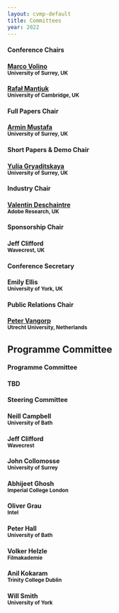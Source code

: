 ```yaml
---
layout: cvmp-default
title: Committees
year: 2022
---
```


<div class="col-12 col-sm-12 col-lg-12">

<div class="col-8 col-sm-6 col-lg-4">
    <div class="panel panel-default">
        <div class="panel-heading">
            <h4 class="panel-title">Conference Chairs</h4>
        </div>
        <div class="panel-body">
            <h4><a href="https://marcovolino.github.io" target="_blank">Marco Volino</a><br><small>University of Surrey, UK</small></h4>
            <h4><a href="https://www.cl.cam.ac.uk/~rkm38/" target="_blank">Rafał Mantiuk</a><br><small>University of Cambridge, UK</small></h4>
        </div>
    </div>
</div>

<div class="clearfix visible-lg visible-md visible-sm"></div>

<div class="col-8 col-sm-6 col-lg-4">
    <div class="panel panel-default">
        <div class="panel-heading">
            <h4 class="panel-title">Full Papers Chair</h4>
        </div>
        <div class="panel-body">
            <h4><a href="https://arminmustafa.github.io/" target="_blank">Armin Mustafa</a><br><small>University of Surrey, UK</small></h4>
        </div>
    </div>
</div>

<div class="col-8 col-sm-6 col-lg-4">
    <div class="panel panel-default">
        <div class="panel-heading">
            <h4 class="panel-title">Short Papers &amp; Demo Chair</h4>
        </div>
        <div class="panel-body">
            <h4><a href="https://yulia.gryaditskaya.com/" target="_blank">Yulia Gryaditskaya</a><br><small>University of Surrey, UK</small></h4>
        </div>
    </div>
</div>

<div class="col-8 col-sm-6 col-lg-4">
    <div class="panel panel-default">
        <div class="panel-heading">
            <h4 class="panel-title">Industry Chair</h4>
        </div>
        <div class="panel-body">
            <h4><a href="https://valentin.deschaintre.fr/" target="_blank">Valentin Deschaintre</a><br><small>Adobe Research, UK</small></h4>
        </div>
    </div>
</div>

<div class="col-8 col-sm-6 col-lg-4">
    <div class="panel panel-default">
        <div class="panel-heading">
            <h4 class="panel-title">Sponsorship Chair</h4>
        </div>
        <div class="panel-body">
            <h4>Jeff Clifford<br><small>Wavecrest, UK</small></h4>
        </div>
    </div>
</div>

<!-- <div class="col-8 col-sm-6 col-lg-4">
    <div class="panel panel-default">
        <div class="panel-heading">
            <h4 class="panel-title">Local Arrangements</h4>
        </div>
        <div class="panel-body">
            <h4><a href="https://www.patrikhuber.ch/" target="_blank">Patrik Huber</a><br><small>University of York, UK</small></h4>
        </div>
    </div>
</div> -->

<div class="col-8 col-sm-6 col-lg-4">
    <div class="panel panel-default">
        <div class="panel-heading">
            <h4 class="panel-title">Conference Secretary</h4>
        </div>
        <div class="panel-body">
            <h4>Emily Ellis<br><small>University of York, UK</small></h4>
        </div>
    </div>
</div> 

<div class="col-8 col-sm-6 col-lg-4">
    <div class="panel panel-default">
        <div class="panel-heading">
            <h4 class="panel-title">Public Relations Chair</h4>
        </div>
        <div class="panel-body">
            <h4><a href="http://pvangorp.be/" target="_blank">Peter Vangorp</a><br><small>Utrecht University, Netherlands</small></h4>
        </div>
    </div>
</div>

</div>

<h2>Programme Committee</h2> 
<div class="col-12 col-sm-12 col-lg-12">
    <div class="panel panel-default">
        <div class="panel-heading">
            <h4 class="panel-title">Programme Committee</h4>
        </div>
        <div class="panel-body">
			<div class="col-4 col-sm-4 col-lg-4"><h4>TBD</h4></div>
<!--            <div class="col-4 col-sm-4 col-lg-4">
                <h4>Akin Caliskan<br><small>University of Surrey</small></h4>
                <h4>Dan Casas<br><small>Universidad Rey Juan Carlos</small></h4>
                <h4>Robert Dawes<br><small>BBC Research</small></h4>
                <h4>Daljit Singh Dhillon<br><small>Clemson University</small></h4>
                <h4>Peter Eisert<br><small>Fraunhofer Heinrich Hertz Institute</small></h4>
                <h4>Andrew Gilbert<br><small>University of Surrey</small></h4>
            </div>
            <div class="col-4 col-sm-4 col-lg-4">
                <h4>Tom Haines<br><small>University of Bath</small></h4>
                <h4>Oliver James<br><small>Double Negative</small></h4>
                <h4>Hansung Kim<br><small>University of Southampton</small></h4>
                <h4>Koki Nagano<br><small>NVIDIA</small></h4>
                <h4>Alexandros Neophytou<br><small>Microsoft</small></h4>
                <h4>Marco Pesavento<br><small>University of Surrey</small></h4>
            </div>
            <div class="col-4 col-sm-4 col-lg-4">
                <h4>Erik Reinhard<br><small>InterDigital</small></h4>
                <h4>Nadejda Roubtsova<br><small>University of Bath</small></h4>
                <h4>William Smith<br><small>University of York</small></h4>
                <h4>Kartic Subr<br><small>University of Edinburgh</small></h4>
                <h4>Graham Thomas<br><small>BBC</small></h4>
                <h4>Zhidong Xiao<br><small>Bournemouth University</small></h4>
            </div>-->
        </div>
    </div>
</div>

<div class="col-12 col-sm-12 col-lg-12">
    <div class="panel panel-default">
        <div class="panel-heading">
            <h4 class="panel-title">Steering Committee</h4>
        </div>
        <div class="panel-body">
            <div class="col-4 col-sm-4 col-lg-4">
                <h4>Neill Campbell<br><small>University of Bath</small></h4>
                <h4>Jeff Clifford<br><small>Wavecrest</small></h4>
                <h4>John Collomosse<br><small>University of Surrey</small></h4>
            </div>
            <div class="col-4 col-sm-4 col-lg-4">
                <h4>Abhijeet Ghosh<br><small>Imperial College London</small></h4>
                <h4>Oliver Grau<br><small>Intel</small></h4>
                <h4>Peter Hall<br><small>University of Bath</small></h4>
            </div>
            <div class="col-4 col-sm-4 col-lg-4">
                <h4>Volker Helzle<br><small>Filmakademie</small></h4>
                <h4>Anil Kokaram<br><small>Trinity College Dublin</small></h4>
                <h4>Will Smith<br><small>University of York</small></h4>
            </div>
        </div>
    </div>
</div>
